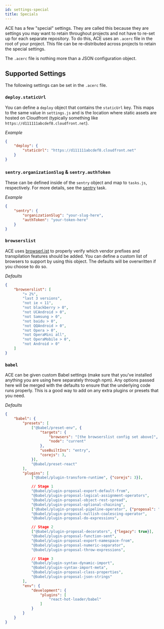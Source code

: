 ```yaml
---
id: settings-special
title: Specials
---
```


ACE has a few "special" settings. They are called this because they are settings you may want to retain throughout projects and not have to re-set up for each separate repository. To do this, ACE uses an `.acerc` file in the root of your project. This file can be re-distributed across projects to retain the special settings.

The `.acerc` file is nothing more than a JSON configuration object.

## Supported Settings
The following settings can be set in the `.acerc` file.

### `deploy.staticUrl`
You can define a `deploy` object that contains the `staticUrl` key. This maps to the same value in `settings.js` and is the location where static assets are hosted on Cloudfront (typically something like `https://d111111abcdef8.cloudfront.net`).

*Example*
```json
{
    "deploy": {
        "staticUrl": "https://d111111abcdef8.cloudfront.net"
    }
}
```

### `sentry.organizationSlug` & `sentry.authToken`
These can be defined inside of the `sentry` object and map to `tasks.js`, respectively. For more details, see the [sentry](tasks-other#sentry-production) task.

*Example*
```json
{
    "sentry": {
        "organizationSlug": "your-slug-here",
        "authToken": "your-token-here"
    }
}
```

### `browserslist`
ACE uses [browserl.ist](http://browserl.ist/) to properly verify which vendor prefixes and transpilation features should be added. You can define a custom list of browsers to support by using this object. The defaults will be overwritten if you choose to do so.

*Defaults*
```json
{
    "browserslist": [
        "> 2%",
        "last 3 versions",
        "not ie < 11",
        "not blackberry > 0",
        "not UCAndroid > 0",
        "not Samsung > 0",
        "not baidu > 0",
        "not QQAndroid > 0",
        "not Opera > 0",
        "not OperaMini all",
        "not OperaMobile > 0",
        "not Android > 0"
    ]
}
```

### `babel`
ACE can be given custom Babel settings (make sure that you've installed anything you are using here separately through npm). Any options passed here will be merged with the defaults to ensure that the underlying code runs properly. This is a good way to add on any extra plugins or presets that you need.

*Defaults*
```json
{
    "babel": {
        "presets": [
            ["@babel/preset-env", {
                "targets": {
                    "browsers": "[the browserslist config set above]",
                    "node": "current"
                },
                "useBuiltIns": "entry",
                "corejs": 3,
            }],
            "@babel/preset-react"
        ],
        "plugins": [
            ["@babel/plugin-transform-runtime", {"corejs": 3}],

            // Stage 1
            "@babel/plugin-proposal-export-default-from",
            "@babel/plugin-proposal-logical-assignment-operators",
            "@babel/plugin-proposal-object-rest-spread",
            "@babel/plugin-proposal-optional-chaining",
            ["@babel/plugin-proposal-pipeline-operator", {"proposal": "minimal"}],
            "@babel/plugin-proposal-nullish-coalescing-operator",
            "@babel/plugin-proposal-do-expressions",

            // Stage 2
            ["@babel/plugin-proposal-decorators", {"legacy": true}],
            "@babel/plugin-proposal-function-sent",
            "@babel/plugin-proposal-export-namespace-from",
            "@babel/plugin-proposal-numeric-separator",
            "@babel/plugin-proposal-throw-expressions",

            // Stage 3
            "@babel/plugin-syntax-dynamic-import",
            "@babel/plugin-syntax-import-meta",
            "@babel/plugin-proposal-class-properties",
            "@babel/plugin-proposal-json-strings"
        ],
        "env": {
            "development": {
                "plugins": [
                    "react-hot-loader/babel"
                ]
            }
        }
    }
}
```
